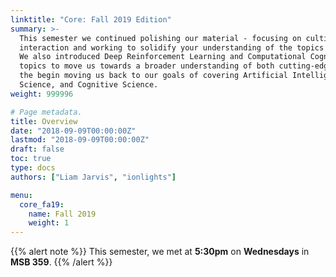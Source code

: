 ```yaml
---
linktitle: "Core: Fall 2019 Edition"
summary: >-
  This semester we continued polishing our material - focusing on cultivating group
  interaction and working to solidify your understanding of the topics we're covering.
  We also introduced Deep Reinforcement Learning and Computational Cognitive Science as
  topics to move us towards a broader understanding of both cutting-edge research and
  the begin moving us back to our goals of covering Artificial Intelligence, Data
  Science, and Cognitive Science.
weight: 999996

# Page metadata.
title: Overview
date: "2018-09-09T00:00:00Z"
lastmod: "2018-09-09T00:00:00Z"
draft: false
toc: true
type: docs
authors: ["Liam Jarvis", "ionlights"]

menu:
  core_fa19:
    name: Fall 2019
    weight: 1
---
```


{{% alert note %}}
This semester, we met at **5:30pm** on **Wednesdays** in **MSB 359**.
{{% /alert %}}